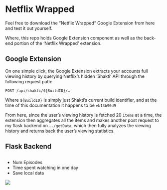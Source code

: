 # Netflix Wrapped

Feel free to download the “Netflix Wrapped” Google Extension from here and test it out yourself.

Where, this repo holds Google Extension component as well as the back-end portion of the ‘Netflix Wrapped’ extension.

## Google Extension

On one simple click, the Google Extension extracts your accounts full viewing history by querying Netflix’s hidden ‘Shakti’ API through the following request path: 

```
POST /api/shakti/${BuildID}/…
```
Where `${BuildID}` is simply just Shakti’s current build identifier, and at the time of this documentation it happens to be `vb13b96d9`

From here, since the user’s viewing history is fetched 20 `items` at a time, the extension then aggregates all the items and makes another post request to my flask backend on `…./getData`, which then fully analyzes the viewing history and returns back the user’s viewing statistics.  

## Flask Backend


##
- Num Episodes
- Time spent watching in one day 
- Save local data


[![](https://data.jsdelivr.com/v1/package/npm/chart.js/badge)](https://www.jsdelivr.com/package/npm/chart.js)